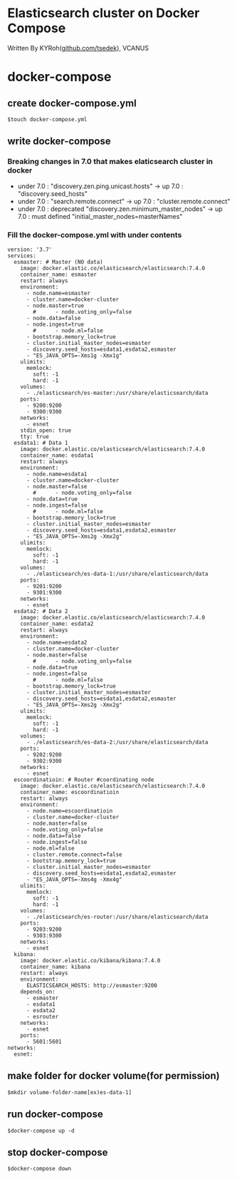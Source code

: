 # Elasticsearch cluster on Docker Compose

Written By KYRoh([github.com/tsedek](https://github.com/tsedek)), VCANUS

# docker-compose

## create docker-compose.yml
```
$touch docker-compose.yml
```

## write docker-compose
### Breaking changes in 7.0 that makes elaticsearch cluster in docker
- under 7.0 : "discovery.zen.ping.unicast.hosts" -> up 7.0 : "discovery.seed_hosts"
- under 7.0 : "search.remote.connect" -> up 7.0 : "cluster.remote.connect"
- under 7.0 : deprecated "discovery.zen.minimum_master_nodes" -> up 7.0 : must defined "initial_master_nodes=masterNames"

### Fill the docker-compose.yml with under contents
```
version: '3.7'
services:
  esmaster: # Master (NO data)
    image: docker.elastic.co/elasticsearch/elasticsearch:7.4.0
    container_name: esmaster
    restart: always
    environment:
      - node.name=esmaster
      - cluster.name=docker-cluster
      - node.master=true
        #      - node.voting_only=false
      - node.data=false
      - node.ingest=true
        #      - node.ml=false
      - bootstrap.memory_lock=true
      - cluster.initial_master_nodes=esmaster  
      - discovery.seed_hosts=esdata1,esdata2,esmaster
      - "ES_JAVA_OPTS=-Xms1g -Xmx1g"
    ulimits:
      memlock:
        soft: -1
        hard: -1
    volumes:
      - ./elasticsearch/es-master:/usr/share/elasticsearch/data
    ports:
      - 9200:9200
      - 9300:9300
    networks:
      - esnet
    stdin_open: true
    tty: true
  esdata1: # Data 1
    image: docker.elastic.co/elasticsearch/elasticsearch:7.4.0
    container_name: esdata1
    restart: always
    environment:
      - node.name=esdata1
      - cluster.name=docker-cluster
      - node.master=false
        #      - node.voting_only=false
      - node.data=true
      - node.ingest=false
        #      - node.ml=false
      - bootstrap.memory_lock=true
      - cluster.initial_master_nodes=esmaster
      - discovery.seed_hosts=esdata1,esdata2,esmaster
      - "ES_JAVA_OPTS=-Xms2g -Xmx2g"
    ulimits:
      memlock:
        soft: -1
        hard: -1
    volumes:
      - ./elasticsearch/es-data-1:/usr/share/elasticsearch/data
    ports:
      - 9201:9200
      - 9301:9300
    networks:
      - esnet
  esdata2: # Data 2
    image: docker.elastic.co/elasticsearch/elasticsearch:7.4.0
    container_name: esdata2
    restart: always
    environment:
      - node.name=esdata2
      - cluster.name=docker-cluster
      - node.master=false
        #      - node.voting_only=false
      - node.data=true
      - node.ingest=false
        #      - node.ml=false
      - bootstrap.memory_lock=true
      - cluster.initial_master_nodes=esmaster
      - discovery.seed_hosts=esdata1,esdata2,esmaster
      - "ES_JAVA_OPTS=-Xms2g -Xmx2g"
    ulimits:
      memlock:
        soft: -1
        hard: -1
    volumes:
      - ./elasticsearch/es-data-2:/usr/share/elasticsearch/data
    ports:
      - 9202:9200
      - 9302:9300
    networks:
      - esnet
  escoordinatioin: # Router #coordinating node
    image: docker.elastic.co/elasticsearch/elasticsearch:7.4.0
    container_name: escoordinatioin
    restart: always
    environment:
      - node.name=escoordinatioin
      - cluster.name=docker-cluster
      - node.master=false
      - node.voting_only=false
      - node.data=false
      - node.ingest=false
      - node.ml=false
      - cluster.remote.connect=false
      - bootstrap.memory_lock=true
      - cluster.initial_master_nodes=esmaster
      - discovery.seed_hosts=esdata1,esdata2,esmaster
      - "ES_JAVA_OPTS=-Xms4g -Xmx4g"
    ulimits:
      memlock:
        soft: -1
        hard: -1
    volumes:
      - ./elasticsearch/es-router:/usr/share/elasticsearch/data
    ports:
      - 9203:9200
      - 9303:9300
    networks:
      - esnet
  kibana:
    image: docker.elastic.co/kibana/kibana:7.4.0
    container_name: kibana
    restart: always
    environment:
      ELASTICSEARCH_HOSTS: http://esmaster:9200
    depends_on:
      - esmaster
      - esdata1
      - esdata2
      - esrouter
    networks:
      - esnet
    ports:
      - 5601:5601
networks:
  esnet:
```

## make folder for docker volume(for permission)
```
$mkdir volume-folder-name[ex)es-data-1]
```

## run docker-compose
```
$docker-compose up -d
```

## stop docker-compose
```
$docker-compose down
```
